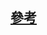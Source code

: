 ## [參考](https://github.com/MyDearGreatTeacher/2021_2_courses/tree/main/CTF%E6%90%B6%E6%97%97%E5%A4%A7%E8%B3%BD)
